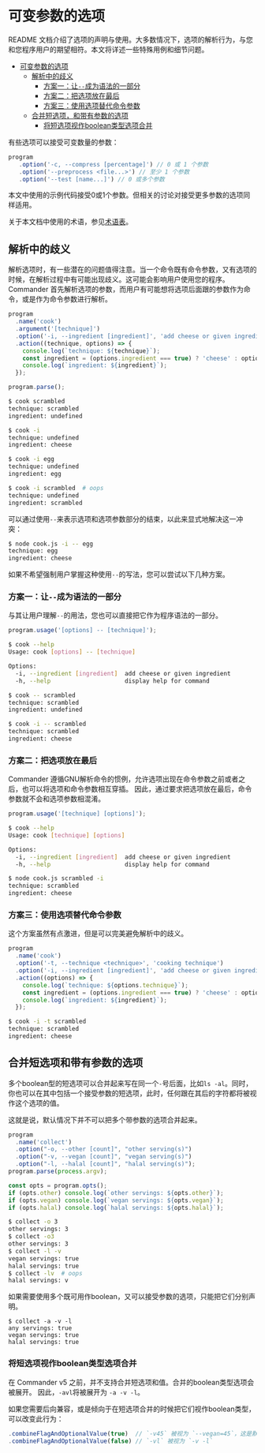 # 可变参数的选项

README 文档介绍了选项的声明与使用。大多数情况下，选项的解析行为，与您和您程序用户的期望相符。本文将详述一些特殊用例和细节问题。

- [可变参数的选项](#%E5%8F%AF%E5%8F%98%E5%8F%82%E6%95%B0%E7%9A%84%E9%80%89%E9%A1%B9)
	- [解析中的歧义](#%E8%A7%A3%E6%9E%90%E4%B8%AD%E7%9A%84%E6%AD%A7%E4%B9%89)
		- [方案一：让`--`成为语法的一部分](#%E6%96%B9%E6%A1%88%E4%B8%80%EF%BC%9A%E8%AE%A9%60--%60%E6%88%90%E4%B8%BA%E8%AF%AD%E6%B3%95%E7%9A%84%E4%B8%80%E9%83%A8%E5%88%86)
		- [方案二：把选项放在最后](#%E6%96%B9%E6%A1%88%E4%BA%8C%EF%BC%9A%E6%8A%8A%E9%80%89%E9%A1%B9%E6%94%BE%E5%9C%A8%E6%9C%80%E5%90%8E)
		- [方案三：使用选项替代命令参数](#%E6%96%B9%E6%A1%88%E4%B8%89%EF%BC%9A%E4%BD%BF%E7%94%A8%E9%80%89%E9%A1%B9%E6%9B%BF%E4%BB%A3%E5%91%BD%E4%BB%A4%E5%8F%82%E6%95%B0)
	- [合并短选项，和带有参数的选项](#%E5%90%88%E5%B9%B6%E7%9F%AD%E9%80%89%E9%A1%B9%E5%92%8C%E5%B8%A6%E6%9C%89%E5%8F%82%E6%95%B0%E7%9A%84%E9%80%89%E9%A1%B9)
		- [将短选项视作boolean类型选项合并](#%E5%B0%86%E7%9F%AD%E9%80%89%E9%A1%B9%E8%A7%86%E4%BD%9Cboolean%E7%B1%BB%E5%9E%8B%E9%80%89%E9%A1%B9%E5%90%88%E5%B9%B6)

有些选项可以接受可变数量的参数：

```js
program
   .option('-c, --compress [percentage]') // 0 或 1 个参数
   .option('--preprocess <file...>') // 至少 1 个参数
   .option('--test [name...]') // 0 或多个参数
```

本文中使用的示例代码接受0或1个参数。但相关的讨论对接受更多参数的选项同样适用。

关于本文档中使用的术语，参见[术语表](./%E6%9C%AF%E8%AF%AD%E8%A1%A8.md)。

## 解析中的歧义

解析选项时，有一些潜在的问题值得注意。当一个命令既有命令参数，又有选项的时候，在解析过程中有可能出现歧义。这可能会影响用户使用您的程序。
Commander 首先解析选项的参数，而用户有可能想将选项后面跟的参数作为命令，或是作为命令参数进行解析。

```js
program
  .name('cook')
  .argument('[technique]')
  .option('-i, --ingredient [ingredient]', 'add cheese or given ingredient')
  .action((technique, options) => {
    console.log(`technique: ${technique}`);
    const ingredient = (options.ingredient === true) ? 'cheese' : options.ingredient;
    console.log(`ingredient: ${ingredient}`);
  });

program.parse();
```

```sh
$ cook scrambled
technique: scrambled
ingredient: undefined

$ cook -i
technique: undefined
ingredient: cheese

$ cook -i egg
technique: undefined
ingredient: egg

$ cook -i scrambled  # oops
technique: undefined
ingredient: scrambled
```

可以通过使用`--`来表示选项和选项参数部分的结束，以此来显式地解决这一冲突：

```sh
$ node cook.js -i -- egg
technique: egg
ingredient: cheese
```

如果不希望强制用户掌握这种使用`--`的写法，您可以尝试以下几种方案。

### 方案一：让`--`成为语法的一部分

与其让用户理解`--`的用法，您也可以直接把它作为程序语法的一部分。

```js
program.usage('[options] -- [technique]');
```

```sh
$ cook --help
Usage: cook [options] -- [technique]

Options:
  -i, --ingredient [ingredient]  add cheese or given ingredient
  -h, --help                     display help for command

$ cook -- scrambled
technique: scrambled
ingredient: undefined

$ cook -i -- scrambled
technique: scrambled
ingredient: cheese
```

### 方案二：把选项放在最后

Commander 遵循GNU解析命令的惯例，允许选项出现在命令参数之前或者之后，也可以将选项和命令参数相互穿插。
因此，通过要求把选项放在最后，命令参数就不会和选项参数相混淆。

```js
program.usage('[technique] [options]');
```

```sh
$ cook --help
Usage: cook [technique] [options]

Options:
  -i, --ingredient [ingredient]  add cheese or given ingredient
  -h, --help                     display help for command

$ node cook.js scrambled -i
technique: scrambled
ingredient: cheese
```

### 方案三：使用选项替代命令参数

这个方案虽然有点激进，但是可以完美避免解析中的歧义。

```js
program
  .name('cook')
  .option('-t, --technique <technique>', 'cooking technique')
  .option('-i, --ingredient [ingredient]', 'add cheese or given ingredient')
  .action((options) => {
    console.log(`technique: ${options.technique}`);
    const ingredient = (options.ingredient === true) ? 'cheese' : options.ingredient;
    console.log(`ingredient: ${ingredient}`);
  });
```

```sh
$ cook -i -t scrambled
technique: scrambled
ingredient: cheese
```

## 合并短选项和带有参数的选项

多个boolean型的短选项可以合并起来写在同一个`-`号后面，比如`ls -al`。同时，你也可以在其中包括一个接受参数的短选项，此时，任何跟在其后的字符都将被视作这个选项的值。

这就是说，默认情况下并不可以把多个带参数的选项合并起来。

```js
program
  .name('collect')
  .option("-o, --other [count]", "other serving(s)")
  .option("-v, --vegan [count]", "vegan serving(s)")
  .option("-l, --halal [count]", "halal serving(s)");
program.parse(process.argv);

const opts = program.opts();
if (opts.other) console.log(`other servings: ${opts.other}`);
if (opts.vegan) console.log(`vegan servings: ${opts.vegan}`);
if (opts.halal) console.log(`halal servings: ${opts.halal}`);
```

```sh
$ collect -o 3
other servings: 3
$ collect -o3 
other servings: 3
$ collect -l -v
vegan servings: true
halal servings: true
$ collect -lv  # oops
halal servings: v
```

如果需要使用多个既可用作boolean，又可以接受参数的选项，只能把它们分别声明。

```
$ collect -a -v -l
any servings: true
vegan servings: true
halal servings: true
```

### 将短选项视作boolean类型选项合并

在 Commander v5 之前，并不支持合并短选项和值。合并的boolean类型选项会被展开。
因此，`-avl`将被展开为 `-a -v -l`。

如果您需要后向兼容，或是倾向于在短选项合并的时候把它们视作boolean类型，可以改变此行为：

```js
.combineFlagAndOptionalValue(true)  // `-v45` 被视为 `--vegan=45`，这是默认的行为
.combineFlagAndOptionalValue(false) // `-vl` 被视为 `-v -l`
```
